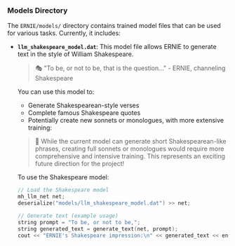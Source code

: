 ### Models Directory

The `ERNIE/models/` directory contains trained model files that can be used for various tasks. Currently, it includes:

- **`llm_shakespeare_model.dat`**: 
  This model file allows ERNIE to generate text in the style of William Shakespeare. 

  > 🎭 "To be, or not to be, that is the question..." - ERNIE, channeling Shakespeare

  You can use this model to:
  - Generate Shakespearean-style verses
  - Complete famous Shakespeare quotes
  - Potentially create new sonnets or monologues, with more extensive training:
  > 🔬 While the current model can generate short Shakespearean-like phrases, creating full sonnets or monologues would require more comprehensive and intensive training. This represents an exciting future direction for the project!

  To use the Shakespeare model:

  ```cpp
  // Load the Shakespeare model
  mh_llm_net net;
  deserialize("models/llm_shakespeare_model.dat") >> net;

  // Generate text (example usage)
  string prompt = "To be, or not to be,";
  string generated_text = generate_text(net, prompt);
  cout << "ERNIE's Shakespeare impression:\n" << generated_text << endl;
